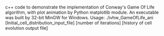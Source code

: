 c++ code to demonstrate the implementation of Conway's Game Of Life algorithm, with plot animation by Python matplotlib module. An executable was built by 32-bit MinGW for Windows. Usage:
./ivhw_GameOfLife_ani [Initial_cell_distribution_input_file] [number of iterations] [history of cell evolution output file]
